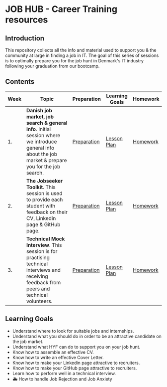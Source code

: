 # JOB HUB - Career Training resources

## Introduction

This repository collects all the info and material used to support you & the community at large in finding a job in IT. The goal of this series of sessions is to optimally prepare you for the job hunt in Denmark's IT industry following your graduation from our bootcamp.

## Contents

| Week | Topic                                                                                                                                                    | Preparation                            | Learning Goals                         | Homework                         |
| ---- | -------------------------------------------------------------------------------------------------------------------------------------------------------- | -------------------------------------- | -------------------------------------- | -------------------------------- |
| 1.   | **Danish job market, job search & general info**. Initial session where we introduce general info about the job market & prepare you for the job search. | [Preparation](./week-1/preparation.md) | [Lesson Plan](./week-1/lesson-plan.md) | [Homework](./week-1/homework.md) |
| 2.   | **The Jobseeker Toolkit**. This session is used to provide each student with feedback on their CV, Linkedin page & GitHub page.                          | [Preparation](./week-2/preparation.md) | [Lesson Plan](./week-2/lesson-plan.md) | [Homework](./week-2/homework.md) |
| 3.   | **Technical Mock Interview**. This session is for practising technical interviews and receiving feedback from peers and technical volunteers.            | [Preparation](./week-3/preparation.md) | [Lesson Plan](./week-3/lesson-plan.md) | [Homework](./week-3/homework.md) |

## Learning Goals

- Understand where to look for suitable jobs and internships.
- Understand what you should do in order to be an attractive candidate on the job market.
- Understand what HYF can do to support you on your job hunt.
- Know how to assemble an effective CV.
- Know how to write an effective Cover Letter.
- Know how to make your Linkedin page attractive to recruiters.
- Know how to make your GitHub page attractive to recruiters.
- Learn how to perform well in a technical interview.
- 🚑 How to handle Job Rejection and Job Anxiety
